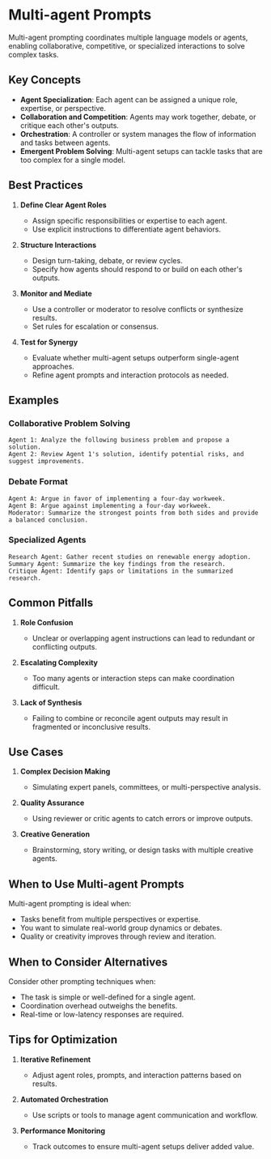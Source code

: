 # Multi-agent Prompts

Multi-agent prompting coordinates multiple language models or agents, enabling collaborative, competitive, or specialized interactions to solve complex tasks.

## Key Concepts

- **Agent Specialization**: Each agent can be assigned a unique role, expertise, or perspective.
- **Collaboration and Competition**: Agents may work together, debate, or critique each other's outputs.
- **Orchestration**: A controller or system manages the flow of information and tasks between agents.
- **Emergent Problem Solving**: Multi-agent setups can tackle tasks that are too complex for a single model.

## Best Practices

1. **Define Clear Agent Roles**
   - Assign specific responsibilities or expertise to each agent.
   - Use explicit instructions to differentiate agent behaviors.

2. **Structure Interactions**
   - Design turn-taking, debate, or review cycles.
   - Specify how agents should respond to or build on each other's outputs.

3. **Monitor and Mediate**
   - Use a controller or moderator to resolve conflicts or synthesize results.
   - Set rules for escalation or consensus.

4. **Test for Synergy**
   - Evaluate whether multi-agent setups outperform single-agent approaches.
   - Refine agent prompts and interaction protocols as needed.

## Examples

### Collaborative Problem Solving

```
Agent 1: Analyze the following business problem and propose a solution.
Agent 2: Review Agent 1's solution, identify potential risks, and suggest improvements.
```

### Debate Format

```
Agent A: Argue in favor of implementing a four-day workweek.
Agent B: Argue against implementing a four-day workweek.
Moderator: Summarize the strongest points from both sides and provide a balanced conclusion.
```

### Specialized Agents

```
Research Agent: Gather recent studies on renewable energy adoption.
Summary Agent: Summarize the key findings from the research.
Critique Agent: Identify gaps or limitations in the summarized research.
```

## Common Pitfalls

1. **Role Confusion**
   - Unclear or overlapping agent instructions can lead to redundant or conflicting outputs.

2. **Escalating Complexity**
   - Too many agents or interaction steps can make coordination difficult.

3. **Lack of Synthesis**
   - Failing to combine or reconcile agent outputs may result in fragmented or inconclusive results.

## Use Cases

1. **Complex Decision Making**
   - Simulating expert panels, committees, or multi-perspective analysis.

2. **Quality Assurance**
   - Using reviewer or critic agents to catch errors or improve outputs.

3. **Creative Generation**
   - Brainstorming, story writing, or design tasks with multiple creative agents.

## When to Use Multi-agent Prompts

Multi-agent prompting is ideal when:
- Tasks benefit from multiple perspectives or expertise.
- You want to simulate real-world group dynamics or debates.
- Quality or creativity improves through review and iteration.

## When to Consider Alternatives

Consider other prompting techniques when:
- The task is simple or well-defined for a single agent.
- Coordination overhead outweighs the benefits.
- Real-time or low-latency responses are required.

## Tips for Optimization

1. **Iterative Refinement**
   - Adjust agent roles, prompts, and interaction patterns based on results.

2. **Automated Orchestration**
   - Use scripts or tools to manage agent communication and workflow.

3. **Performance Monitoring**
   - Track outcomes to ensure multi-agent setups deliver added value.
